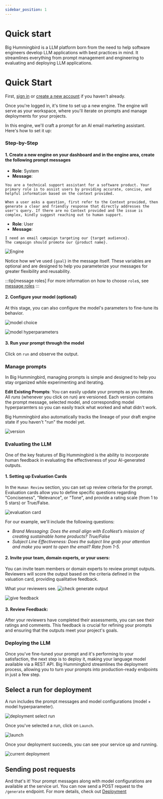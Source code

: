 ```yaml
---
sidebar_position: 1
---
```

# Quick start
Big Hummingbird is a LLM platform born from the need to help software engineers develop LLM applications with best practices in mind. It streamlines everything from prompt management and engineering to evaluating and deploying LLM applications.

# Quick Start
First, [sign in](https://www.bighummingbird.com/signin) or [create a new account](https://www.bighummingbird.com/signin) if you haven't already. 

Once you're logged in, it's time to set up a new engine. The engine will serve as your workspace, where you'll iterate on prompts and manage deployments for your projects.

In this engine, we'll craft a prompt for an AI email marketing assistant. Here's how to set it up:
### Step-by-Step


#### 1. Create a new engine on your dashboard and in the engine area, create the following prompt messages

- **Role**: System
- **Message**:
```text
You are a technical support assistant for a software product. Your primary role is to assist users by providing accurate, concise, and helpful information based on the context provided. 

When a user asks a question, first refer to the Context provided, then generate a clear and friendly response that directly addresses the user's query. If there are no Context provided and the issue is complex, kindly suggest reaching out to human support. 
```

- **Role**: User
- **Message**:
```text
I need an email campaign targeting our {target audience}.
The campaign should promote our {product name}.
```

![Engine](../../static/img/quick_start/quick_start_engine.png)

Notice how we've used `{goal}` in the message itself. These variables are optional and are designed to help you parameterize your messages for greater flexibility and reusability. 

:::tip[message roles]
For more information on how to choose `role`s, see [message roles](../engine/intro.md#prompt-section)
:::


#### 2. Configure your model (optional)

At this stage, you can also configure the model's parameters to fine-tune its behavior.

![model choice](../../static/img/selectmodel.png)

![model hyperparameters](../../static/img/hyperparameters.png)


#### 3. Run your prompt through the model

Click on `run` and observe the output. 

### Manage prompts
In Big Hummingbird, managing prompts is simple and designed to help you stay organized while experimenting and iterating. 

**Edit Existing Prompts**: You can easily update your prompts as you iterate. All *runs* (whenever you click on run) are versioned. Each version contains the prompt message, selected model, and corresponding model hyperparamters so you can easily track what worked and what didn't work. 

Big Hummingbird also automatically tracks the lineage of your draft engine state if you haven't "run" the model yet. 

![version](../../static/img/versionSection.png)


### Evaluating the LLM
One of the key features of Big Hummingbird is the ability to incorporate human feedback in evaluating the effectiveness of your AI-generated outputs. 

#### 1. Setting up Evaluation Cards
In the `Human Review` section, you can set up review criteria for the prompt. Evaluation cards allow you to define specific questions regarding "Conciseness", "Relevance", or "Tone", and provide a rating scale (from 1 to 5 stars) or True/False. 

![evaluation card](../../static/img/quick_start/human_review.png)

For our example, we'll include the following questions: 
- *Brand Messaging: Does the email align with EcoNest’s mission of creating sustainable home products? True/False*
- *Subject Line Effectiveness: Does the subject line grab your attention and make you want to open the email? Rate from 1-5.*

#### 2. Invite your team, domain experts, or your users: 
You can invite team members or domain experts to review prompt outputs. Reviewers will score the output based on the criteria defined in the valuation card, providing qualitative feedback. 

What your reviewers see.
![check generate output](../../static/img/quick_start/check_generate_output.png)

![give feedback](../../static/img/quick_start/give-feedback.png)

#### 3. Review Feedback: 
After your reviewers have completed their assessments, you can see their ratings and comments. This feedback is crucial for refining your prompts and ensuring that the outputs meet your project's goals. 


### Deploying the LLM
Once you've fine-tuned your prompt and it's performing to your satisfaction, the next step is to deploy it, making your language model available via a REST API. Big Hummingbird streamlines the deployment process, allowing you to turn your prompts into production-ready endpoints in just a few step. 

## Select a run for deployment
A run includes the prompt messages and model configurations (model + model hyperparameter).

![deployment select run](../../static/img/deployment_select_run.png)

Once you've selected a run, click on `Launch`.

![launch](../../static/img/launch.png)

Once your deployment succeeds, you can see your service up and running.

![current deployment](../../static/img/currentDeployment.png)

## Sending post requests

And that's it! Your prompt messages along with model configurations are available at the service url. You can now send a POST request to the `/generate` endpoint. 
For more details, check out [Deployment](../deployment/deployment.md#sending-post-requests)


